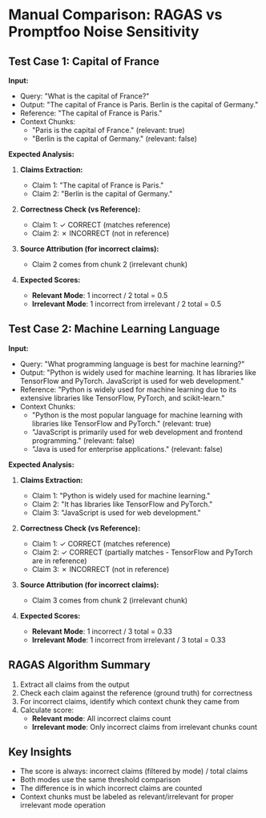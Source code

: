 # Manual Comparison: RAGAS vs Promptfoo Noise Sensitivity

## Test Case 1: Capital of France

**Input:**
- Query: "What is the capital of France?"
- Output: "The capital of France is Paris. Berlin is the capital of Germany."
- Reference: "The capital of France is Paris."
- Context Chunks:
  - "Paris is the capital of France." (relevant: true)
  - "Berlin is the capital of Germany." (relevant: false)

**Expected Analysis:**

1. **Claims Extraction:**
   - Claim 1: "The capital of France is Paris."
   - Claim 2: "Berlin is the capital of Germany."

2. **Correctness Check (vs Reference):**
   - Claim 1: ✓ CORRECT (matches reference)
   - Claim 2: ✗ INCORRECT (not in reference)

3. **Source Attribution (for incorrect claims):**
   - Claim 2 comes from chunk 2 (irrelevant chunk)

4. **Expected Scores:**
   - **Relevant Mode**: 1 incorrect / 2 total = 0.5
   - **Irrelevant Mode**: 1 incorrect from irrelevant / 2 total = 0.5

## Test Case 2: Machine Learning Language

**Input:**
- Query: "What programming language is best for machine learning?"
- Output: "Python is widely used for machine learning. It has libraries like TensorFlow and PyTorch. JavaScript is used for web development."
- Reference: "Python is widely used for machine learning due to its extensive libraries like TensorFlow, PyTorch, and scikit-learn."
- Context Chunks:
  - "Python is the most popular language for machine learning with libraries like TensorFlow and PyTorch." (relevant: true)
  - "JavaScript is primarily used for web development and frontend programming." (relevant: false)
  - "Java is used for enterprise applications." (relevant: false)

**Expected Analysis:**

1. **Claims Extraction:**
   - Claim 1: "Python is widely used for machine learning."
   - Claim 2: "It has libraries like TensorFlow and PyTorch."
   - Claim 3: "JavaScript is used for web development."

2. **Correctness Check (vs Reference):**
   - Claim 1: ✓ CORRECT (matches reference)
   - Claim 2: ✓ CORRECT (partially matches - TensorFlow and PyTorch are in reference)
   - Claim 3: ✗ INCORRECT (not in reference)

3. **Source Attribution (for incorrect claims):**
   - Claim 3 comes from chunk 2 (irrelevant chunk)

4. **Expected Scores:**
   - **Relevant Mode**: 1 incorrect / 3 total = 0.33
   - **Irrelevant Mode**: 1 incorrect from irrelevant / 3 total = 0.33

## RAGAS Algorithm Summary

1. Extract all claims from the output
2. Check each claim against the reference (ground truth) for correctness
3. For incorrect claims, identify which context chunk they came from
4. Calculate score:
   - **Relevant mode**: All incorrect claims count
   - **Irrelevant mode**: Only incorrect claims from irrelevant chunks count

## Key Insights

- The score is always: incorrect claims (filtered by mode) / total claims
- Both modes use the same threshold comparison
- The difference is in which incorrect claims are counted
- Context chunks must be labeled as relevant/irrelevant for proper irrelevant mode operation